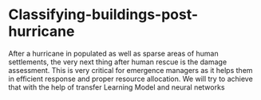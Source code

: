 # Classifying-buildings-post-hurricane
After a hurricane in populated as well as sparse areas of human settlements, the very next thing after human rescue is the damage assessment. This is very critical for emergence managers as it helps them in efficient response and proper resource allocation. We will try to achieve that with the help of transfer Learning Model and neural networks
